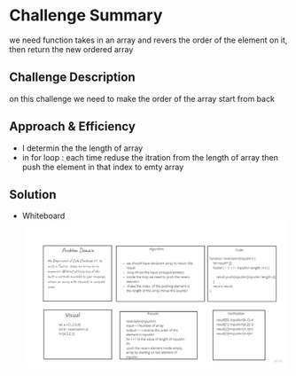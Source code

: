# Challenge Summary
we need function takes in an array and revers the order of the element on it, then return the new ordered array

## Challenge Description
 on this challenge we need to make the order of the array start from back

## Approach & Efficiency

* I determin the the length of array 
* in for loop : each time reduse the itration from the length of array then push the element in that index to emty array

## Solution
* Whiteboard  ![check](../../../assets/array-reverse.jpg)